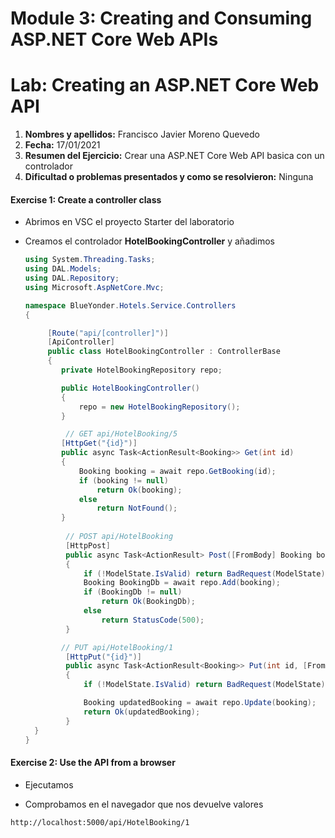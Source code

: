 # Module 3: Creating and Consuming ASP.NET Core Web APIs 

# Lab: Creating an ASP.NET Core Web API

1. **Nombres y apellidos:** Francisco Javier Moreno Quevedo
2. **Fecha:** 17/01/2021
3. **Resumen del Ejercicio:**  Crear una ASP.NET Core Web API basica con un controlador
4. **Dificultad o problemas presentados y como se resolvieron:** Ninguna



#### Exercise 1: Create a controller class

- Abrimos en VSC el proyecto Starter del laboratorio

- Creamos el controlador **HotelBookingController** y añadimos

  ```cs
  using System.Threading.Tasks;
  using DAL.Models;
  using DAL.Repository;
  using Microsoft.AspNetCore.Mvc;
  
  namespace BlueYonder.Hotels.Service.Controllers
  {
  
       [Route("api/[controller]")]
       [ApiController]
       public class HotelBookingController : ControllerBase
       {
          private HotelBookingRepository repo;
  
          public HotelBookingController()
          {
              repo = new HotelBookingRepository();
          } 
  
           // GET api/HotelBooking/5
          [HttpGet("{id}")]
          public async Task<ActionResult<Booking>> Get(int id)
          {
              Booking booking = await repo.GetBooking(id);
              if (booking != null)
                  return Ok(booking);
              else
                  return NotFound();
          }
       
           // POST api/HotelBooking
           [HttpPost]
           public async Task<ActionResult> Post([FromBody] Booking booking)
           {
               if (!ModelState.IsValid) return BadRequest(ModelState);
               Booking BookingDb = await repo.Add(booking);
               if (BookingDb != null)
                   return Ok(BookingDb);
               else
                   return StatusCode(500);
           }
  
          // PUT api/HotelBooking/1
           [HttpPut("{id}")]
           public async Task<ActionResult<Booking>> Put(int id, [FromBody] Booking booking)
           {
               if (!ModelState.IsValid) return BadRequest(ModelState);
  
               Booking updatedBooking = await repo.Update(booking);
               return Ok(updatedBooking);
           }
  	}
  }
  ```

  

#### Exercise 2: Use the API from a browser

- Ejecutamos

- Comprobamos en el navegador que nos devuelve valores

```url
http://localhost:5000/api/HotelBooking/1
```

>